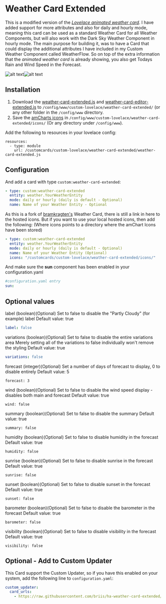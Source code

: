# Weather Card Extended

This is a modified version of the [*Lovelace animated weather card*](https://github.com/bramkragten/custom-ui/tree/master/weather-card). I have added support for more attributes and also for daily and hourly mode, meaning this card can be used as a standard Weather Card for all Weather Components, but will also work with the Dark Sky Weather Component in hourly mode.
The main purpose for building it, was to have a Card that could display the additional attributes I have included in my Custom Weather Component called WeatherFlow. So on top of the extra information that the *animated weather card* is already showing, you also get Todays Rain and Wind Speed in the Forecast.

![alt text](https://github.com/briis/ha-weather-card-extended/blob/master/images/weather-card-extended-dark.png "Weather Card Extended Dark")![alt text](https://github.com/briis/ha-weather-card-extended/blob/master/images/weather-card-extended-light.png "Weather Card Extended Light")

## Installation
1. Download the [weather-card-extended.js](https://raw.githubusercontent.com/briis/ha-weather-card-extended/master/weather-card-extended.js) and [weather-card-editor-extended.js](https://raw.githubusercontent.com/briis/ha-weather-card-extended/master/weather-card-editor-extended.js) to `/config/www/custom-lovelace/weather-card-extended/` (or any other folder in the `/config/www` directory.
2. Save the [amCharts icons](https://www.amcharts.com/free-animated-svg-weather-icons/) in `/config/www/custom-lovelace/weather-card-extended/icons/` (Or any directory under `/config/www`).

Add the following to resources in your lovelace config:

```  
resources:
  - type: module
    url: /customcards/custom-lovelace/weather-card-extended/weather-card-extended.js
```
## Configuration
And add a card with type `custom:weather-card-extended`:
```yaml
- type: custom:weather-card-extended
  entity: weather.YourWeatherEntity
  mode: daily or hourly (daily is default - Optional)
  name: Name of your Weather Entity - Optional
```
As this is a fork of [bramkragten's](https://github.com/bramkragten) Weather Card, there is still a link in here to the hosted icons. But if you want to use your local hosted icons, then add the following: (Where icons points to a directory where the amChart Icons have been stored)
```yaml
- type: custom:weather-card-extended
  entity: weather.YourWeatherEntity
  mode: daily or hourly (daily is default - Optional)
  name: Name of your Weather Entity (Optional)
  icons: "/customcards/custom-lovelace/weather-card-extended/icons/"
```
And make sure the **sun** component has been enabled in your configuration.yaml
```yaml
#configuration.yaml entry
sun:
```
## Optional values
label
  (boolean)(Optional)
  Set to false to disable the "Partly Cloudy" (for example) label
  Default value:
    true
```yaml
label: false
```
variations
  (boolean)(Optional)
  Set to false to disable the entire variations area
  Merely setting all of the variations to false individually won't remove the styling
  Default value:
    true
```yaml
variations: false
```
forecast
  (integer)(Optional)
  Set a number of days of forecast to display, 0 to disable entirely
  Default value:
    5
```
forecast: 3
```
wind
  (boolean)(Optional)
  Set to false to disable the wind speed display - disables both main and forecast
  Default value:
    true
```
wind: false
```
summary
  (boolean)(Optional)
  Set to false to disable the summary
  Default value:
    true
```
summary: false
```
humidity
  (boolean)(Optional)
  Set to false to disable humidity in the forecast
  Default value:
    true
```
humidity: false
```
sunrise
  (boolean)(Optional)
  Set to false to disable sunrise in the forecast
  Default value: 
    true
```
sunrise: false
```
sunset
  (boolean)(Optional)
  Set to false to disable sunset in the forecast
  Default value:
    true
```
sunset: false
```
barometer
  (boolean)(Optional)
  Set to false to disable the barometer in the forecast
  Default value:
    true
```
barometer: false
```
visibility
  (boolean)(Optional)
  Set to false to disable visibility in the forecast
  Default value:
    true
```
visibility: false
```
## Optional - Add to Custom Updater
This Card support the Custom Updater, so if you have this enabled on your system, add the following line to `configuration.yaml`:
```yaml
custom_updater:
  card_urls:
    - https://raw.githubusercontent.com/briis/ha-weather-card-extended/master/custom_cards.json
```
